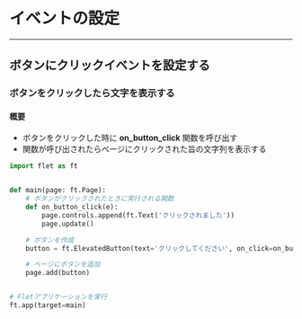 # イベントの設定

---

## ボタンにクリックイベントを設定する

### ボタンをクリックしたら文字を表示する

#### 概要

* ボタンをクリックした時に **on_button_click** 関数を呼び出す
* 関数が呼び出されたらページにクリックされた旨の文字列を表示する

```python
import flet as ft


def main(page: ft.Page):
    # ボタンがクリックされたときに実行される関数
    def on_button_click(e):
        page.controls.append(ft.Text('クリックされました'))
        page.update()

    # ボタンを作成
    button = ft.ElevatedButton(text='クリックしてください', on_click=on_button_click)

    # ページにボタンを追加
    page.add(button)


# Fletアプリケーションを実行
ft.app(target=main)
```

